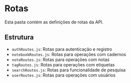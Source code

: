# Rotas

Esta pasta contém as definições de rotas da API.

## Estrutura

- `authRoutes.js`: Rotas para autenticação e registro
- `notebookRoutes.js`: Rotas para operações com cadernos
- `noteRoutes.js`: Rotas para operações com notas
- `tagRoutes.js`: Rotas para operações com etiquetas
- `searchRoutes.js`: Rotas para funcionalidade de pesquisa
- `userRoutes.js`: Rotas para operações com usuários
